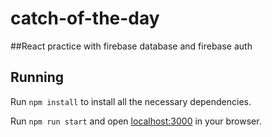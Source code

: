 # catch-of-the-day

##React practice with firebase database and firebase auth

## Running

Run `npm install` to install all the necessary dependencies.

Run `npm run start` and open <localhost:3000> in your browser.
